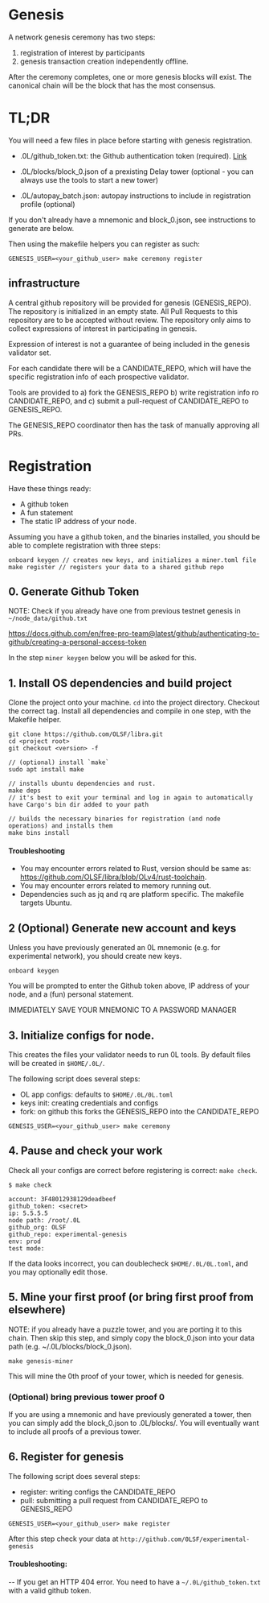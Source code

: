 # Genesis

A network genesis ceremony has two steps: 

1. registration of interest by participants
2. genesis transaction creation independently offline.

After the ceremony completes, one or more genesis blocks will exist. The canonical chain will be the block that has the most consensus.

# TL;DR
You will need a few files in place before starting with genesis registration. 

- .0L/github_token.txt: the Github authentication token (required). [Link](https://docs.github.com/en/free-pro-team@latest/github/authenticating-to-github/creating-a-personal-access-token)

- .0L/blocks/block_0.json of a prexisting Delay tower (optional - you can always use the tools to start a new tower)
- .0L/autopay_batch.json: autopay instructions to include in registration profile (optional)

If you don't already have a mnemonic and block_0.json, see instructions to generate are below.

Then using the makefile helpers you can register as such:

```
GENESIS_USER=<your_github_user> make ceremony register
```

## infrastructure

A central github repository will be provided for genesis (GENESIS_REPO). The repository is initialized in an empty state. All Pull Requests to this repository are to be accepted without review. The repository only aims to collect expressions of interest in participating in genesis.

Expression of interest is not a guarantee of being included in the genesis validator set.

For each candidate there will be a CANDIDATE_REPO, which will have the specific registration info of each prospective validator.

Tools are provided to a) fork the GENESIS_REPO b) write registration info ro CANDIDATE_REPO, and c) submit a pull-request of CANDIDATE_REPO to GENESIS_REPO.

The GENESIS_REPO coordinator then has the task of manually approving all PRs.

# Registration

Have these things ready:
- A github token
- A fun statement
- The static IP address of your node.

Assuming you have a github token, and the binaries installed, you should be able to complete registration with three steps:
```
onboard keygen // creates new keys, and initializes a miner.toml file
make register // registers your data to a shared github repo

```

## 0. Generate Github Token

NOTE: Check if you already have one from previous testnet genesis in `~/node_data/github.txt`

https://docs.github.com/en/free-pro-team@latest/github/authenticating-to-github/creating-a-personal-access-token

In the step `miner keygen` below you will be asked for this.

## 1.  Install OS dependencies and build project

Clone the project onto your machine. `cd` into the project directory. Checkout the correct tag. Install all dependencies and compile in one step, with the Makefile helper.

```
git clone https://github.com/OLSF/libra.git
cd <project root>
git checkout <version> -f

// (optional) install `make`
sudo apt install make 

// installs ubuntu dependencies and rust. 
make deps 
// it's best to exit your terminal and log in again to automatically have Cargo's bin dir added to your path

// builds the necessary binaries for registration (and node operations) and installs them
make bins install 
```


#### Troubleshooting
* You may encounter errors related to Rust, version should be same as: https://github.com/OLSF/libra/blob/OLv4/rust-toolchain.
* You may encounter errors related to memory running out.
* Dependencies such as jq and rq are platform specific. The makefile targets Ubuntu.

## 2 (Optional) Generate new account and keys

Unless you have previously generated an 0L mnemonic (e.g. for experimental network), you should create new keys.

```
onboard keygen
```

You will be prompted to enter the Github token above, IP address of your node, and a (fun) personal statement.

IMMEDIATELY SAVE YOUR MNEMONIC TO A PASSWORD MANAGER


## 3. Initialize configs for node.
This creates the files your validator needs to run 0L tools. By default files will be created in `$HOME/.0L/`.

The following script does several steps:
- OL app configs: defaults to `$HOME/.0L/0L.toml` 
- keys init: creating credentials and configs
- fork: on github this forks the GENESIS_REPO into the CANDIDATE_REPO

```
GENESIS_USER=<your_github_user> make ceremony
```

## 4. Pause and check your work ##
Check all your configs are correct before registering is correct: `make check`. 

```
$ make check

account: 3F48012938129deadbeef
github_token: <secret>
ip: 5.5.5.5
node path: /root/.0L
github_org: OLSF
github_repo: experimental-genesis
env: prod
test mode:
```

If the data looks incorrect, you can doublecheck `$HOME/.0L/0L.toml`, and you may optionally edit those.

## 5. Mine your first proof (or bring first proof from elsewhere)

NOTE: if you already have a puzzle tower, and you are porting it to this chain. Then skip this step, and simply copy the block_0.json into your data path (e.g. ~/.0L/blocks/block_0.json).

```
make genesis-miner
```
This will mine the 0th proof of your tower, which is needed for genesis.

### (Optional) bring previous tower proof 0

If you are using a mnemonic and have previously generated a tower, then you can simply add the block_0.json to .0L/blocks/. You will eventually want to include all proofs of a previous tower.
## 6. Register for genesis

The following script does several steps:
- register: writing configs the CANDIDATE_REPO
- pull: submitting a pull request from CANDIDATE_REPO to GENESIS_REPO

```
GENESIS_USER=<your_github_user> make register
```

After this step check your data at `http://github.com/0LSF/experimental-genesis`

#### Troubleshooting:

-- If you get an HTTP 404 error. You need to have a `~/.0L/github_token.txt` with a valid github token.
